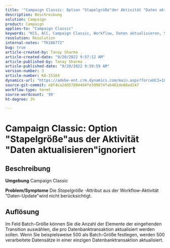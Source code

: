 ```yaml
---
title: '"Campaign Classic: Option "Stapelgröße"der Aktivität "Daten aktualisieren ignoriert"'
description: Beschreibung
solution: Campaign
product: Campaign
applies-to: "Campaign Classic"
keywords: "KCS, ACC, Campaign Classic, Workflow, Daten aktualisieren, Stapelgröße"
resolution: Resolution
internal-notes: "TK186772"
bug: true
article-created-by: Tanay Sharma .
article-created-date: "9/20/2022 9:57:12 AM"
article-published-by: Tanay Sharma .
article-published-date: "9/20/2022 9:59:59 AM"
version-number: 3
article-number: KA-15164
dynamics-url: "https://adobe-ent.crm.dynamics.com/main.aspx?forceUCI=1&pagetype=entityrecord&etn=knowledgearticle&id=e9123394-ca38-ed11-9db1-002248086735"
source-git-commit: e8f4ca2dd578944d4fe399074fab461de88ad247
workflow-type: tm+mt
source-wordcount: '90'
ht-degree: 3%

---
```


# Campaign Classic: Option &quot;Stapelgröße&quot;aus der Aktivität &quot;Daten aktualisieren&quot;ignoriert

## Beschreibung

<b>Umgebung</b>
Campaign Classic


<b>Problem/Symptome</b>
Die *Stapelgröße* -Attribut aus der Workflow-Aktivität &quot;Daten-Update&quot;wird nicht berücksichtigt.




## Auflösung


Im Feld Batch-Größe können Sie die Anzahl der Elemente der eingehenden Transition auswählen, die pro Datenbanktransaktion aktualisiert werden sollen. Wenn Sie beispielsweise 500 als Batch-Größe festlegen, werden 500 verarbeitete Datensätze in einer einzigen Datenbanktransaktion aktualisiert.


